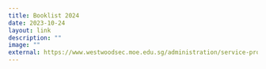 ```yaml
---
title: Booklist 2024
date: 2023-10-24
layout: link
description: ""
image: ""
external: https://www.westwoodsec.moe.edu.sg/administration/service-providers/
---
```

